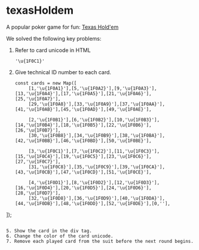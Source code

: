 # texasHoldem
A popular poker game for fun: [Texas Hold'em](https://kietpawpan.github.io/texasHoldem/)

We solved the following key problems:
1. Refer to card unicode in HTML
   ```
   '\u{1F0C1}'
   ```
3. Give technical ID number to each card.
   ```
   const cards = new Map([ 
		[1,'\u{1F0A1}'],[5,'\u{1F0A2}'],[9,'\u{1F0A3}'],[13,'\u{1F0A4}'],[17,'\u{1F0A5}'],[21,'\u{1F0A6}'],[25,'\u{1F0A7}'],
		[29,'\u{1F0A8}'],[33,'\u{1F0A9}'],[37,'\u{1F0AA}'],[41,'\u{1F0AB}'],[45,'\u{1F0AD}'],[49,'\u{1F0AE}'],

		[2,'\u{1F0B1}'],[6,'\u{1F0B2}'],[10,'\u{1F0B3}'],[14,'\u{1F0B4}'],[18,'\u{1F0B5}'],[22,'\u{1F0B6}'],[26,'\u{1F0B7}'],
		[30,'\u{1F0B8}'],[34,'\u{1F0B9}'],[38,'\u{1F0BA}'],[42,'\u{1F0BB}'],[46,'\u{1F0BD}'],[50,'\u{1F0BE}'],

		[3,'\u{1F0C1}'],[7,'\u{1F0C2}'],[11,'\u{1F0C3}'],[15,'\u{1F0C4}'],[19,'\u{1F0C5}'],[23,'\u{1F0C6}'],[27,'\u{1F0C7}'],
		[31,'\u{1F0C8}'],[35,'\u{1F0C9}'],[39,'\u{1F0CA}'],[43,'\u{1F0CB}'],[47,'\u{1F0CD}'],[51,'\u{1F0CE}'],

		[4,'\u{1F0D1}'],[8,'\u{1F0D2}'],[12,'\u{1F0D3}'],[16,'\u{1F0D4}'],[20,'\u{1F0D5}'],[24,'\u{1F0D6}'],[28,'\u{1F0D7}'],
		[32,'\u{1F0D8}'],[36,'\u{1F0D9}'],[40,'\u{1F0DA}'],[44,'\u{1F0DB}'],[48,'\u{1F0DD}'],[52,'\u{1F0DE}'],[0,''],

]);

```

5. Show the card in the div tag.
6. Change the color of the card unicode.
7. Remove each played card from the suit before the next round begins.
